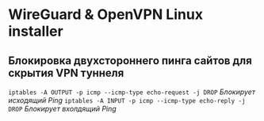 # WireGuard & OpenVPN Linux installer
## Блокировка двухстороннего пинга сайтов для скрытия VPN туннеля
`iptables -A OUTPUT -p icmp --icmp-type echo-request -j DROP` *Блокирует исходящий Ping*
`iptables -A INPUT -p icmp --icmp-type echo-reply -j DROP`  *Блокирует вхолдящий Ping*
